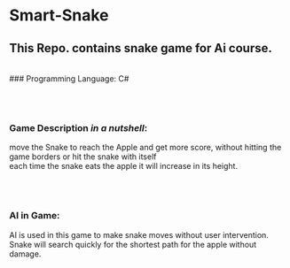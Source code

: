 # Smart-Snake
<h2>This Repo. contains snake game for Ai course.</h2>
<br>
### Programming Language:
C#


<br><br>
### Game Description *in a nutshell*:
move the Snake to reach the Apple and get more score, without hitting the game borders or hit the snake with itself <br>
each time the snake eats the apple it will increase in its height.


<br><br>
### AI in Game:
AI is used in this game to make snake moves without user intervention.<br>
Snake will search quickly for the shortest path for the apple without damage. 

